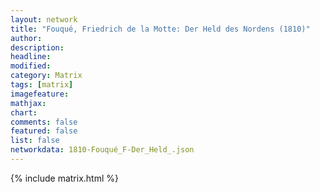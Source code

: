 ```yaml
---
layout: network
title: "Fouqué, Friedrich de la Motte: Der Held des Nordens (1810)"
author:
description:
headline:
modified:
category: Matrix
tags: [matrix]
imagefeature: 
mathjax: 
chart: 
comments: false
featured: false
list: false
networkdata: 1810-Fouqué_F-Der_Held_.json
---
```

{% include matrix.html %}
